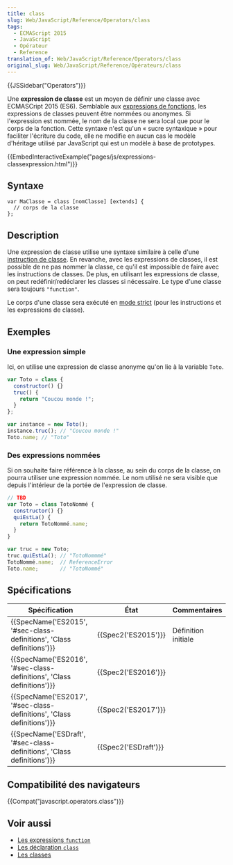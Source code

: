 ```yaml
---
title: class
slug: Web/JavaScript/Reference/Operators/class
tags:
  - ECMAScript 2015
  - JavaScript
  - Opérateur
  - Reference
translation_of: Web/JavaScript/Reference/Operators/class
original_slug: Web/JavaScript/Reference/Opérateurs/class
---
```

{{JSSidebar("Operators")}}

Une **expression de classe** est un moyen de définir une classe avec ECMASCript 2015 (ES6). Semblable aux [expressions de fonctions](/fr/docs/Web/JavaScript/Reference/Opérateurs/L_opérateur_function), les expressions de classes peuvent être nommées ou anonymes. Si l'expression est nommée, le nom de la classe ne sera local que pour le corps de la fonction. Cette syntaxe n'est qu'un « sucre syntaxique » pour faciliter l'écriture du code, elle ne modifie en aucun cas le modèle d'héritage utilisé par JavaScript qui est un modèle à base de prototypes.

{{EmbedInteractiveExample("pages/js/expressions-classexpression.html")}}

## Syntaxe

    var MaClasse = class [nomClasse] [extends] {
      // corps de la classe
    };

## Description

Une expression de classe utilise une syntaxe similaire à celle d'une [instruction de classe](/fr/docs/Web/JavaScript/Reference/Instructions/class). En revanche, avec les expressions de classes, il est possible de ne pas nommer la classe, ce qu'il est impossible de faire avec les instructions de classes. De plus, en utilisant les expressions de classe, on peut redéfinir/redéclarer les classes si nécessaire. Le type d'une classe sera toujours `"function"`.

Le corps d'une classe sera exécuté en [mode strict](/fr/docs/Web/JavaScript/Reference/Strict_mode) (pour les instructions et les expressions de classe).

## Exemples

### Une expression simple

Ici, on utilise une expression de classe anonyme qu'on lie à la variable `Toto`.

```js
var Toto = class {
  constructor() {}
  truc() {
    return "Coucou monde !";
  }
};

var instance = new Toto();
instance.truc(); // "Coucou monde !"
Toto.name; // "Toto"
```

### Des expressions nommées

Si on souhaite faire référence à la classe, au sein du corps de la classe, on pourra utiliser une expression nommée. Le nom utilisé ne sera visible que depuis l'intérieur de la portée de l'expression de classe.

```js
// TBD
var Toto = class TotoNommé {
  constructor() {}
  quiEstLa() {
    return TotoNommé.name;
  }
}

var truc = new Toto;
truc.quiEstLa(); // "TotoNommmé"
TotoNommé.name;  // ReferenceError
Toto.name;       // "TotoNommé"
```

## Spécifications

| Spécification                                                                                | État                         | Commentaires        |
| -------------------------------------------------------------------------------------------- | ---------------------------- | ------------------- |
| {{SpecName('ES2015', '#sec-class-definitions', 'Class definitions')}} | {{Spec2('ES2015')}}     | Définition initiale |
| {{SpecName('ES2016', '#sec-class-definitions', 'Class definitions')}} | {{Spec2('ES2016')}}     |                     |
| {{SpecName('ES2017', '#sec-class-definitions', 'Class definitions')}} | {{Spec2('ES2017')}}     |                     |
| {{SpecName('ESDraft', '#sec-class-definitions', 'Class definitions')}} | {{Spec2('ESDraft')}} |                     |

## Compatibilité des navigateurs

{{Compat("javascript.operators.class")}}

## Voir aussi

- [Les expressions `function`](/fr/docs/Web/JavaScript/Reference/Opérateurs/L_opérateur_function)
- [Les déclaration `class`](/fr/docs/Web/JavaScript/Reference/Instructions/class)
- [Les classes](/fr/docs/Web/JavaScript/Reference/Classes)
